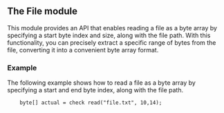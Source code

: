 ## The File module

This module provides an API that enables reading a file as a byte array by specifying a start byte index and size, along with the file path. With this functionality, you can precisely extract a specific range of bytes from the file, converting it into a convenient byte array format.

### Example

The following example shows how to read a file as a byte array by specifying a start and end byte index, along with the file path.

```ballerina
    byte[] actual = check read("file.txt", 10,14);
```